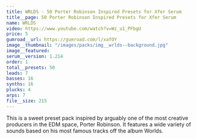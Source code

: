 ```yaml
---
title: WRLDS - 50 Porter Robinson Inspired Presets for Xfer Serum
title__page: 50 Porter Robinson Inspired Presets for Xfer Serum
name: WRLDS
video: https://www.youtube.com/watch?v=Wz_u1_PFbgU
price: 5
gumroad__url: https://gumroad.com/l/xafOY
image__thumbnail: "/images/packs/img__wrlds--background.jpg"
image__featured:
serum__version: 1.214
order: 1
total__presets: 50
leads: 7
basses: 16
synths: 16
plucks: 4
arps: 7
file__size: 215
---
```


This is a sweet preset pack inspired by arguably one of the most creative producers in the EDM space, Porter Robinson. It features a wide variety of sounds based on his most famous tracks off the album Worlds.
